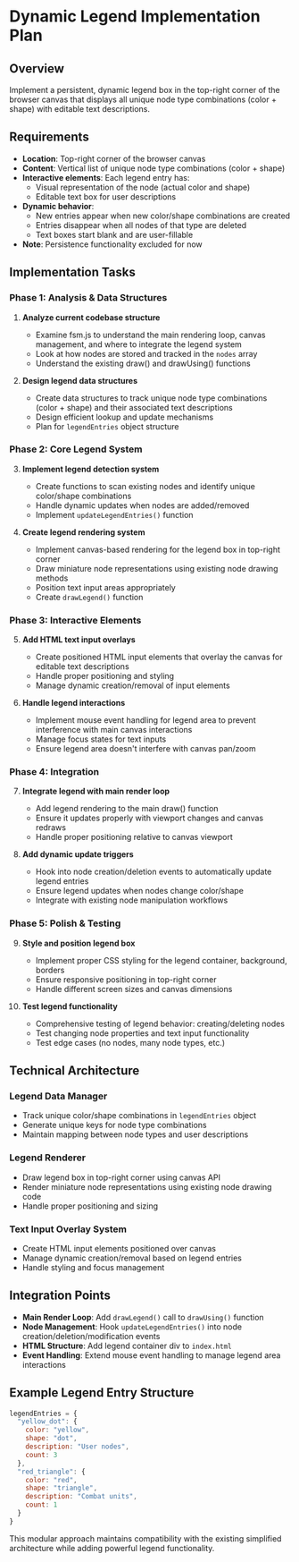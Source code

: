 # Dynamic Legend Implementation Plan

## Overview
Implement a persistent, dynamic legend box in the top-right corner of the browser canvas that displays all unique node type combinations (color + shape) with editable text descriptions.

## Requirements
- **Location**: Top-right corner of the browser canvas
- **Content**: Vertical list of unique node type combinations (color + shape)
- **Interactive elements**: Each legend entry has:
  - Visual representation of the node (actual color and shape)
  - Editable text box for user descriptions
- **Dynamic behavior**: 
  - New entries appear when new color/shape combinations are created
  - Entries disappear when all nodes of that type are deleted
  - Text boxes start blank and are user-fillable
- **Note**: Persistence functionality excluded for now

## Implementation Tasks

### Phase 1: Analysis & Data Structures
1. **Analyze current codebase structure**
   - Examine fsm.js to understand the main rendering loop, canvas management, and where to integrate the legend system
   - Look at how nodes are stored and tracked in the `nodes` array
   - Understand the existing draw() and drawUsing() functions

2. **Design legend data structures**
   - Create data structures to track unique node type combinations (color + shape) and their associated text descriptions
   - Design efficient lookup and update mechanisms
   - Plan for `legendEntries` object structure

### Phase 2: Core Legend System
3. **Implement legend detection system**
   - Create functions to scan existing nodes and identify unique color/shape combinations
   - Handle dynamic updates when nodes are added/removed
   - Implement `updateLegendEntries()` function

4. **Create legend rendering system**
   - Implement canvas-based rendering for the legend box in top-right corner
   - Draw miniature node representations using existing node drawing methods
   - Position text input areas appropriately
   - Create `drawLegend()` function

### Phase 3: Interactive Elements
5. **Add HTML text input overlays**
   - Create positioned HTML input elements that overlay the canvas for editable text descriptions
   - Handle proper positioning and styling
   - Manage dynamic creation/removal of input elements

6. **Handle legend interactions**
   - Implement mouse event handling for legend area to prevent interference with main canvas interactions
   - Manage focus states for text inputs
   - Ensure legend area doesn't interfere with canvas pan/zoom

### Phase 4: Integration
7. **Integrate legend with main render loop**
   - Add legend rendering to the main draw() function
   - Ensure it updates properly with viewport changes and canvas redraws
   - Handle proper positioning relative to canvas viewport

8. **Add dynamic update triggers**
   - Hook into node creation/deletion events to automatically update legend entries
   - Ensure legend updates when nodes change color/shape
   - Integrate with existing node manipulation workflows

### Phase 5: Polish & Testing
9. **Style and position legend box**
   - Implement proper CSS styling for the legend container, background, borders
   - Ensure responsive positioning in top-right corner
   - Handle different screen sizes and canvas dimensions

10. **Test legend functionality**
    - Comprehensive testing of legend behavior: creating/deleting nodes
    - Test changing node properties and text input functionality
    - Test edge cases (no nodes, many node types, etc.)

## Technical Architecture

### Legend Data Manager
- Track unique color/shape combinations in `legendEntries` object
- Generate unique keys for node type combinations
- Maintain mapping between node types and user descriptions

### Legend Renderer
- Draw legend box in top-right corner using canvas API
- Render miniature node representations using existing node drawing code
- Handle proper positioning and sizing

### Text Input Overlay System
- Create HTML input elements positioned over canvas
- Manage dynamic creation/removal based on legend entries
- Handle styling and focus management

## Integration Points
- **Main Render Loop**: Add `drawLegend()` call to `drawUsing()` function
- **Node Management**: Hook `updateLegendEntries()` into node creation/deletion/modification events
- **HTML Structure**: Add legend container div to `index.html`
- **Event Handling**: Extend mouse event handling to manage legend area interactions

## Example Legend Entry Structure
```javascript
legendEntries = {
  "yellow_dot": {
    color: "yellow",
    shape: "dot", 
    description: "User nodes",
    count: 3
  },
  "red_triangle": {
    color: "red",
    shape: "triangle",
    description: "Combat units", 
    count: 1
  }
}
```

This modular approach maintains compatibility with the existing simplified architecture while adding powerful legend functionality.